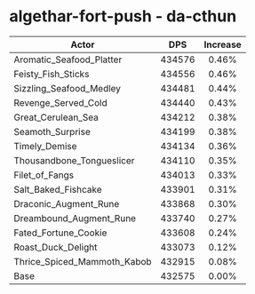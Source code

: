 # algethar-fort-push - da-cthun
| Actor | DPS | Increase |
|---|:---:|:---:|
|Aromatic_Seafood_Platter|434576|0.46%|
|Feisty_Fish_Sticks|434556|0.46%|
|Sizzling_Seafood_Medley|434481|0.44%|
|Revenge_Served_Cold|434440|0.43%|
|Great_Cerulean_Sea|434212|0.38%|
|Seamoth_Surprise|434199|0.38%|
|Timely_Demise|434134|0.36%|
|Thousandbone_Tongueslicer|434110|0.35%|
|Filet_of_Fangs|434013|0.33%|
|Salt_Baked_Fishcake|433901|0.31%|
|Draconic_Augment_Rune|433868|0.30%|
|Dreambound_Augment_Rune|433740|0.27%|
|Fated_Fortune_Cookie|433608|0.24%|
|Roast_Duck_Delight|433073|0.12%|
|Thrice_Spiced_Mammoth_Kabob|432915|0.08%|
|Base|432575|0.00%|
